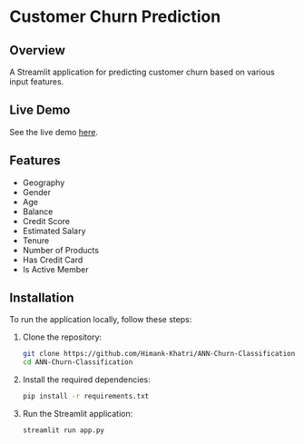 # Customer Churn Prediction

## Overview
A Streamlit application for predicting customer churn based on various input features.

## Live Demo
See the live demo [here](https://ann-churn.streamlit.app/).

## Features
- Geography
- Gender
- Age
- Balance
- Credit Score
- Estimated Salary
- Tenure
- Number of Products
- Has Credit Card
- Is Active Member

## Installation
To run the application locally, follow these steps:

1. Clone the repository:
    ```bash
    git clone https://github.com/Himank-Khatri/ANN-Churn-Classification.git
    cd ANN-Churn-Classification
    ```

2. Install the required dependencies:
    ```bash
    pip install -r requirements.txt
    ```

3. Run the Streamlit application:
    ```bash
    streamlit run app.py
    ```
